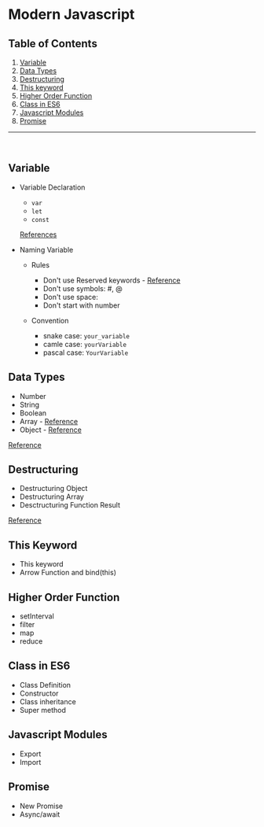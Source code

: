 # Modern Javascript

## Table of Contents

1. [Variable](#variable)
2. [Data Types](#data-types)
3. [Destructuring](#destructuring)
4. [This keyword](#this-keyword)
5. [Higher Order Function](#higher-order-function)
6. [Class in ES6](#class-in-es6)
7. [Javascript Modules](#javascript-modules)
8. [Promise](#promise)

---

&nbsp;

## Variable

- Variable Declaration

  - `var`
  - `let`
  - `const`

  [References](https://developer.mozilla.org/en-US/docs/Web/JavaScript/Reference#declarations)

- Naming Variable

  - Rules

    - Don't use Reserved keywords - [Reference](https://developer.mozilla.org/en-US/docs/Web/JavaScript/Reference/Lexical_grammar#keywords)
    - Don't use symbols: #, @
    - Don't use space:
    - Don't start with number

  - Convention
    - snake case: `your_variable`
    - camle case: `yourVariable`
    - pascal case: `YourVariable`

## Data Types

- Number
- String
- Boolean
- Array - [Reference](https://developer.mozilla.org/en-US/docs/Web/JavaScript/Reference/Global_Objects/Array)
- Object - [Reference](https://developer.mozilla.org/en-US/docs/Web/JavaScript/Guide/Working_with_Objects)

[Reference](https://developer.mozilla.org/en-US/docs/Web/JavaScript/Data_structures)

## Destructuring

- Destructuring Object
- Destructuring Array
- Desctructuring Function Result

[Reference](https://developer.mozilla.org/en-US/docs/Web/JavaScript/Reference/Operators/Destructuring_assignment)

## This Keyword

- This keyword
- Arrow Function and bind(this)

## Higher Order Function

- setInterval
- filter
- map
- reduce

## Class in ES6

- Class Definition
- Constructor
- Class inheritance
- Super method

## Javascript Modules

- Export
- Import

## Promise

- New Promise
- Async/await
